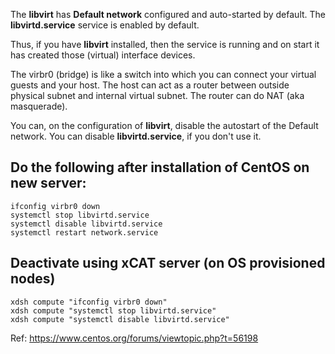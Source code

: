 The **libvirt** has **Default network** configured and auto-started by default. The **libvirtd.service** service is enabled by default.

Thus, if you have **libvirt** installed, then the service is running and on start it has created those (virtual) interface devices.

The virbr0 (bridge) is like a switch into which you can connect your virtual guests and your host. The host can act as a router between outside physical subnet and internal virtual subnet. The router can do NAT (aka masquerade).

You can, on the configuration of **libvirt**, disable the autostart of the Default network. You can disable **libvirtd.service**, if you don't use it.

## Do the following after installation of CentOS on new server:
````
ifconfig virbr0 down
systemctl stop libvirtd.service
systemctl disable libvirtd.service
systemctl restart network.service
````

## Deactivate using xCAT server (on OS provisioned nodes)
````
xdsh compute "ifconfig virbr0 down"
xdsh compute "systemctl stop libvirtd.service"
xdsh compute "systemctl disable libvirtd.service"
````

Ref: https://www.centos.org/forums/viewtopic.php?t=56198
